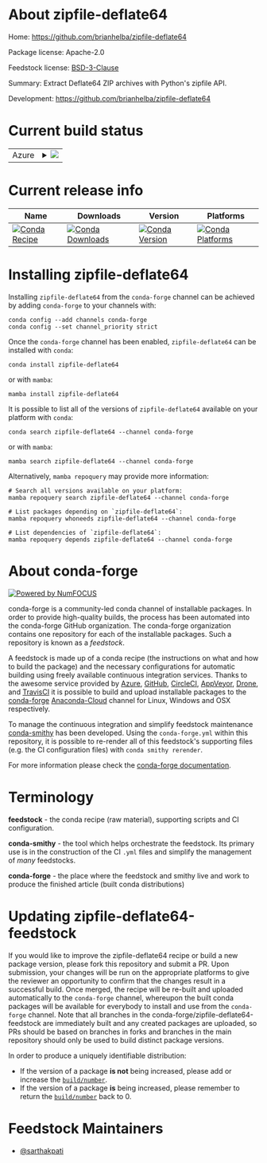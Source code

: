 About zipfile-deflate64
=======================

Home: https://github.com/brianhelba/zipfile-deflate64

Package license: Apache-2.0

Feedstock license: [BSD-3-Clause](https://github.com/conda-forge/zipfile-deflate64-feedstock/blob/main/LICENSE.txt)

Summary: Extract Deflate64 ZIP archives with Python's zipfile API.

Development: https://github.com/brianhelba/zipfile-deflate64

Current build status
====================


<table>
    
  <tr>
    <td>Azure</td>
    <td>
      <details>
        <summary>
          <a href="https://dev.azure.com/conda-forge/feedstock-builds/_build/latest?definitionId=15617&branchName=main">
            <img src="https://dev.azure.com/conda-forge/feedstock-builds/_apis/build/status/zipfile-deflate64-feedstock?branchName=main">
          </a>
        </summary>
        <table>
          <thead><tr><th>Variant</th><th>Status</th></tr></thead>
          <tbody><tr>
              <td>linux_64_python3.10.____cpython</td>
              <td>
                <a href="https://dev.azure.com/conda-forge/feedstock-builds/_build/latest?definitionId=15617&branchName=main">
                  <img src="https://dev.azure.com/conda-forge/feedstock-builds/_apis/build/status/zipfile-deflate64-feedstock?branchName=main&jobName=linux&configuration=linux_64_python3.10.____cpython" alt="variant">
                </a>
              </td>
            </tr><tr>
              <td>linux_64_python3.11.____cpython</td>
              <td>
                <a href="https://dev.azure.com/conda-forge/feedstock-builds/_build/latest?definitionId=15617&branchName=main">
                  <img src="https://dev.azure.com/conda-forge/feedstock-builds/_apis/build/status/zipfile-deflate64-feedstock?branchName=main&jobName=linux&configuration=linux_64_python3.11.____cpython" alt="variant">
                </a>
              </td>
            </tr><tr>
              <td>linux_64_python3.8.____73_pypy</td>
              <td>
                <a href="https://dev.azure.com/conda-forge/feedstock-builds/_build/latest?definitionId=15617&branchName=main">
                  <img src="https://dev.azure.com/conda-forge/feedstock-builds/_apis/build/status/zipfile-deflate64-feedstock?branchName=main&jobName=linux&configuration=linux_64_python3.8.____73_pypy" alt="variant">
                </a>
              </td>
            </tr><tr>
              <td>linux_64_python3.8.____cpython</td>
              <td>
                <a href="https://dev.azure.com/conda-forge/feedstock-builds/_build/latest?definitionId=15617&branchName=main">
                  <img src="https://dev.azure.com/conda-forge/feedstock-builds/_apis/build/status/zipfile-deflate64-feedstock?branchName=main&jobName=linux&configuration=linux_64_python3.8.____cpython" alt="variant">
                </a>
              </td>
            </tr><tr>
              <td>linux_64_python3.9.____73_pypy</td>
              <td>
                <a href="https://dev.azure.com/conda-forge/feedstock-builds/_build/latest?definitionId=15617&branchName=main">
                  <img src="https://dev.azure.com/conda-forge/feedstock-builds/_apis/build/status/zipfile-deflate64-feedstock?branchName=main&jobName=linux&configuration=linux_64_python3.9.____73_pypy" alt="variant">
                </a>
              </td>
            </tr><tr>
              <td>linux_64_python3.9.____cpython</td>
              <td>
                <a href="https://dev.azure.com/conda-forge/feedstock-builds/_build/latest?definitionId=15617&branchName=main">
                  <img src="https://dev.azure.com/conda-forge/feedstock-builds/_apis/build/status/zipfile-deflate64-feedstock?branchName=main&jobName=linux&configuration=linux_64_python3.9.____cpython" alt="variant">
                </a>
              </td>
            </tr><tr>
              <td>osx_64_python3.10.____cpython</td>
              <td>
                <a href="https://dev.azure.com/conda-forge/feedstock-builds/_build/latest?definitionId=15617&branchName=main">
                  <img src="https://dev.azure.com/conda-forge/feedstock-builds/_apis/build/status/zipfile-deflate64-feedstock?branchName=main&jobName=osx&configuration=osx_64_python3.10.____cpython" alt="variant">
                </a>
              </td>
            </tr><tr>
              <td>osx_64_python3.11.____cpython</td>
              <td>
                <a href="https://dev.azure.com/conda-forge/feedstock-builds/_build/latest?definitionId=15617&branchName=main">
                  <img src="https://dev.azure.com/conda-forge/feedstock-builds/_apis/build/status/zipfile-deflate64-feedstock?branchName=main&jobName=osx&configuration=osx_64_python3.11.____cpython" alt="variant">
                </a>
              </td>
            </tr><tr>
              <td>osx_64_python3.8.____73_pypy</td>
              <td>
                <a href="https://dev.azure.com/conda-forge/feedstock-builds/_build/latest?definitionId=15617&branchName=main">
                  <img src="https://dev.azure.com/conda-forge/feedstock-builds/_apis/build/status/zipfile-deflate64-feedstock?branchName=main&jobName=osx&configuration=osx_64_python3.8.____73_pypy" alt="variant">
                </a>
              </td>
            </tr><tr>
              <td>osx_64_python3.8.____cpython</td>
              <td>
                <a href="https://dev.azure.com/conda-forge/feedstock-builds/_build/latest?definitionId=15617&branchName=main">
                  <img src="https://dev.azure.com/conda-forge/feedstock-builds/_apis/build/status/zipfile-deflate64-feedstock?branchName=main&jobName=osx&configuration=osx_64_python3.8.____cpython" alt="variant">
                </a>
              </td>
            </tr><tr>
              <td>osx_64_python3.9.____73_pypy</td>
              <td>
                <a href="https://dev.azure.com/conda-forge/feedstock-builds/_build/latest?definitionId=15617&branchName=main">
                  <img src="https://dev.azure.com/conda-forge/feedstock-builds/_apis/build/status/zipfile-deflate64-feedstock?branchName=main&jobName=osx&configuration=osx_64_python3.9.____73_pypy" alt="variant">
                </a>
              </td>
            </tr><tr>
              <td>osx_64_python3.9.____cpython</td>
              <td>
                <a href="https://dev.azure.com/conda-forge/feedstock-builds/_build/latest?definitionId=15617&branchName=main">
                  <img src="https://dev.azure.com/conda-forge/feedstock-builds/_apis/build/status/zipfile-deflate64-feedstock?branchName=main&jobName=osx&configuration=osx_64_python3.9.____cpython" alt="variant">
                </a>
              </td>
            </tr><tr>
              <td>osx_arm64_python3.10.____cpython</td>
              <td>
                <a href="https://dev.azure.com/conda-forge/feedstock-builds/_build/latest?definitionId=15617&branchName=main">
                  <img src="https://dev.azure.com/conda-forge/feedstock-builds/_apis/build/status/zipfile-deflate64-feedstock?branchName=main&jobName=osx&configuration=osx_arm64_python3.10.____cpython" alt="variant">
                </a>
              </td>
            </tr><tr>
              <td>osx_arm64_python3.11.____cpython</td>
              <td>
                <a href="https://dev.azure.com/conda-forge/feedstock-builds/_build/latest?definitionId=15617&branchName=main">
                  <img src="https://dev.azure.com/conda-forge/feedstock-builds/_apis/build/status/zipfile-deflate64-feedstock?branchName=main&jobName=osx&configuration=osx_arm64_python3.11.____cpython" alt="variant">
                </a>
              </td>
            </tr><tr>
              <td>osx_arm64_python3.8.____cpython</td>
              <td>
                <a href="https://dev.azure.com/conda-forge/feedstock-builds/_build/latest?definitionId=15617&branchName=main">
                  <img src="https://dev.azure.com/conda-forge/feedstock-builds/_apis/build/status/zipfile-deflate64-feedstock?branchName=main&jobName=osx&configuration=osx_arm64_python3.8.____cpython" alt="variant">
                </a>
              </td>
            </tr><tr>
              <td>osx_arm64_python3.9.____cpython</td>
              <td>
                <a href="https://dev.azure.com/conda-forge/feedstock-builds/_build/latest?definitionId=15617&branchName=main">
                  <img src="https://dev.azure.com/conda-forge/feedstock-builds/_apis/build/status/zipfile-deflate64-feedstock?branchName=main&jobName=osx&configuration=osx_arm64_python3.9.____cpython" alt="variant">
                </a>
              </td>
            </tr><tr>
              <td>win_64_python3.10.____cpython</td>
              <td>
                <a href="https://dev.azure.com/conda-forge/feedstock-builds/_build/latest?definitionId=15617&branchName=main">
                  <img src="https://dev.azure.com/conda-forge/feedstock-builds/_apis/build/status/zipfile-deflate64-feedstock?branchName=main&jobName=win&configuration=win_64_python3.10.____cpython" alt="variant">
                </a>
              </td>
            </tr><tr>
              <td>win_64_python3.11.____cpython</td>
              <td>
                <a href="https://dev.azure.com/conda-forge/feedstock-builds/_build/latest?definitionId=15617&branchName=main">
                  <img src="https://dev.azure.com/conda-forge/feedstock-builds/_apis/build/status/zipfile-deflate64-feedstock?branchName=main&jobName=win&configuration=win_64_python3.11.____cpython" alt="variant">
                </a>
              </td>
            </tr><tr>
              <td>win_64_python3.8.____73_pypy</td>
              <td>
                <a href="https://dev.azure.com/conda-forge/feedstock-builds/_build/latest?definitionId=15617&branchName=main">
                  <img src="https://dev.azure.com/conda-forge/feedstock-builds/_apis/build/status/zipfile-deflate64-feedstock?branchName=main&jobName=win&configuration=win_64_python3.8.____73_pypy" alt="variant">
                </a>
              </td>
            </tr><tr>
              <td>win_64_python3.8.____cpython</td>
              <td>
                <a href="https://dev.azure.com/conda-forge/feedstock-builds/_build/latest?definitionId=15617&branchName=main">
                  <img src="https://dev.azure.com/conda-forge/feedstock-builds/_apis/build/status/zipfile-deflate64-feedstock?branchName=main&jobName=win&configuration=win_64_python3.8.____cpython" alt="variant">
                </a>
              </td>
            </tr><tr>
              <td>win_64_python3.9.____73_pypy</td>
              <td>
                <a href="https://dev.azure.com/conda-forge/feedstock-builds/_build/latest?definitionId=15617&branchName=main">
                  <img src="https://dev.azure.com/conda-forge/feedstock-builds/_apis/build/status/zipfile-deflate64-feedstock?branchName=main&jobName=win&configuration=win_64_python3.9.____73_pypy" alt="variant">
                </a>
              </td>
            </tr><tr>
              <td>win_64_python3.9.____cpython</td>
              <td>
                <a href="https://dev.azure.com/conda-forge/feedstock-builds/_build/latest?definitionId=15617&branchName=main">
                  <img src="https://dev.azure.com/conda-forge/feedstock-builds/_apis/build/status/zipfile-deflate64-feedstock?branchName=main&jobName=win&configuration=win_64_python3.9.____cpython" alt="variant">
                </a>
              </td>
            </tr>
          </tbody>
        </table>
      </details>
    </td>
  </tr>
</table>

Current release info
====================

| Name | Downloads | Version | Platforms |
| --- | --- | --- | --- |
| [![Conda Recipe](https://img.shields.io/badge/recipe-zipfile--deflate64-green.svg)](https://anaconda.org/conda-forge/zipfile-deflate64) | [![Conda Downloads](https://img.shields.io/conda/dn/conda-forge/zipfile-deflate64.svg)](https://anaconda.org/conda-forge/zipfile-deflate64) | [![Conda Version](https://img.shields.io/conda/vn/conda-forge/zipfile-deflate64.svg)](https://anaconda.org/conda-forge/zipfile-deflate64) | [![Conda Platforms](https://img.shields.io/conda/pn/conda-forge/zipfile-deflate64.svg)](https://anaconda.org/conda-forge/zipfile-deflate64) |

Installing zipfile-deflate64
============================

Installing `zipfile-deflate64` from the `conda-forge` channel can be achieved by adding `conda-forge` to your channels with:

```
conda config --add channels conda-forge
conda config --set channel_priority strict
```

Once the `conda-forge` channel has been enabled, `zipfile-deflate64` can be installed with `conda`:

```
conda install zipfile-deflate64
```

or with `mamba`:

```
mamba install zipfile-deflate64
```

It is possible to list all of the versions of `zipfile-deflate64` available on your platform with `conda`:

```
conda search zipfile-deflate64 --channel conda-forge
```

or with `mamba`:

```
mamba search zipfile-deflate64 --channel conda-forge
```

Alternatively, `mamba repoquery` may provide more information:

```
# Search all versions available on your platform:
mamba repoquery search zipfile-deflate64 --channel conda-forge

# List packages depending on `zipfile-deflate64`:
mamba repoquery whoneeds zipfile-deflate64 --channel conda-forge

# List dependencies of `zipfile-deflate64`:
mamba repoquery depends zipfile-deflate64 --channel conda-forge
```


About conda-forge
=================

[![Powered by
NumFOCUS](https://img.shields.io/badge/powered%20by-NumFOCUS-orange.svg?style=flat&colorA=E1523D&colorB=007D8A)](https://numfocus.org)

conda-forge is a community-led conda channel of installable packages.
In order to provide high-quality builds, the process has been automated into the
conda-forge GitHub organization. The conda-forge organization contains one repository
for each of the installable packages. Such a repository is known as a *feedstock*.

A feedstock is made up of a conda recipe (the instructions on what and how to build
the package) and the necessary configurations for automatic building using freely
available continuous integration services. Thanks to the awesome service provided by
[Azure](https://azure.microsoft.com/en-us/services/devops/), [GitHub](https://github.com/),
[CircleCI](https://circleci.com/), [AppVeyor](https://www.appveyor.com/),
[Drone](https://cloud.drone.io/welcome), and [TravisCI](https://travis-ci.com/)
it is possible to build and upload installable packages to the
[conda-forge](https://anaconda.org/conda-forge) [Anaconda-Cloud](https://anaconda.org/)
channel for Linux, Windows and OSX respectively.

To manage the continuous integration and simplify feedstock maintenance
[conda-smithy](https://github.com/conda-forge/conda-smithy) has been developed.
Using the ``conda-forge.yml`` within this repository, it is possible to re-render all of
this feedstock's supporting files (e.g. the CI configuration files) with ``conda smithy rerender``.

For more information please check the [conda-forge documentation](https://conda-forge.org/docs/).

Terminology
===========

**feedstock** - the conda recipe (raw material), supporting scripts and CI configuration.

**conda-smithy** - the tool which helps orchestrate the feedstock.
                   Its primary use is in the construction of the CI ``.yml`` files
                   and simplify the management of *many* feedstocks.

**conda-forge** - the place where the feedstock and smithy live and work to
                  produce the finished article (built conda distributions)


Updating zipfile-deflate64-feedstock
====================================

If you would like to improve the zipfile-deflate64 recipe or build a new
package version, please fork this repository and submit a PR. Upon submission,
your changes will be run on the appropriate platforms to give the reviewer an
opportunity to confirm that the changes result in a successful build. Once
merged, the recipe will be re-built and uploaded automatically to the
`conda-forge` channel, whereupon the built conda packages will be available for
everybody to install and use from the `conda-forge` channel.
Note that all branches in the conda-forge/zipfile-deflate64-feedstock are
immediately built and any created packages are uploaded, so PRs should be based
on branches in forks and branches in the main repository should only be used to
build distinct package versions.

In order to produce a uniquely identifiable distribution:
 * If the version of a package **is not** being increased, please add or increase
   the [``build/number``](https://docs.conda.io/projects/conda-build/en/latest/resources/define-metadata.html#build-number-and-string).
 * If the version of a package **is** being increased, please remember to return
   the [``build/number``](https://docs.conda.io/projects/conda-build/en/latest/resources/define-metadata.html#build-number-and-string)
   back to 0.

Feedstock Maintainers
=====================

* [@sarthakpati](https://github.com/sarthakpati/)

